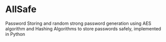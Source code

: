 # AllSafe
Password Storing and random strong password generation using AES algorithm and Hashing Algorithms to store passwords safely, implemented in Python
